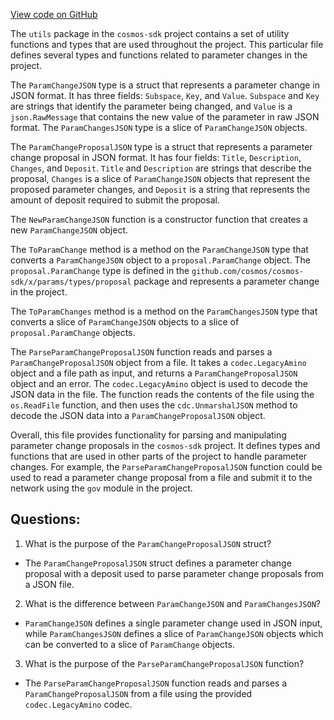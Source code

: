 [View code on GitHub](https://github.com/cosmos/cosmos-sdk/blob/main/x/params/client/utils/utils.go)

The `utils` package in the `cosmos-sdk` project contains a set of utility functions and types that are used throughout the project. This particular file defines several types and functions related to parameter changes in the project.

The `ParamChangeJSON` type is a struct that represents a parameter change in JSON format. It has three fields: `Subspace`, `Key`, and `Value`. `Subspace` and `Key` are strings that identify the parameter being changed, and `Value` is a `json.RawMessage` that contains the new value of the parameter in raw JSON format. The `ParamChangesJSON` type is a slice of `ParamChangeJSON` objects.

The `ParamChangeProposalJSON` type is a struct that represents a parameter change proposal in JSON format. It has four fields: `Title`, `Description`, `Changes`, and `Deposit`. `Title` and `Description` are strings that describe the proposal, `Changes` is a slice of `ParamChangeJSON` objects that represent the proposed parameter changes, and `Deposit` is a string that represents the amount of deposit required to submit the proposal.

The `NewParamChangeJSON` function is a constructor function that creates a new `ParamChangeJSON` object.

The `ToParamChange` method is a method on the `ParamChangeJSON` type that converts a `ParamChangeJSON` object to a `proposal.ParamChange` object. The `proposal.ParamChange` type is defined in the `github.com/cosmos/cosmos-sdk/x/params/types/proposal` package and represents a parameter change in the project.

The `ToParamChanges` method is a method on the `ParamChangesJSON` type that converts a slice of `ParamChangeJSON` objects to a slice of `proposal.ParamChange` objects.

The `ParseParamChangeProposalJSON` function reads and parses a `ParamChangeProposalJSON` object from a file. It takes a `codec.LegacyAmino` object and a file path as input, and returns a `ParamChangeProposalJSON` object and an error. The `codec.LegacyAmino` object is used to decode the JSON data in the file. The function reads the contents of the file using the `os.ReadFile` function, and then uses the `cdc.UnmarshalJSON` method to decode the JSON data into a `ParamChangeProposalJSON` object.

Overall, this file provides functionality for parsing and manipulating parameter change proposals in the `cosmos-sdk` project. It defines types and functions that are used in other parts of the project to handle parameter changes. For example, the `ParseParamChangeProposalJSON` function could be used to read a parameter change proposal from a file and submit it to the network using the `gov` module in the project.
## Questions: 
 1. What is the purpose of the `ParamChangeProposalJSON` struct?
- The `ParamChangeProposalJSON` struct defines a parameter change proposal with a deposit used to parse parameter change proposals from a JSON file.

2. What is the difference between `ParamChangeJSON` and `ParamChangesJSON`?
- `ParamChangeJSON` defines a single parameter change used in JSON input, while `ParamChangesJSON` defines a slice of `ParamChangeJSON` objects which can be converted to a slice of `ParamChange` objects.

3. What is the purpose of the `ParseParamChangeProposalJSON` function?
- The `ParseParamChangeProposalJSON` function reads and parses a `ParamChangeProposalJSON` from a file using the provided `codec.LegacyAmino` codec.